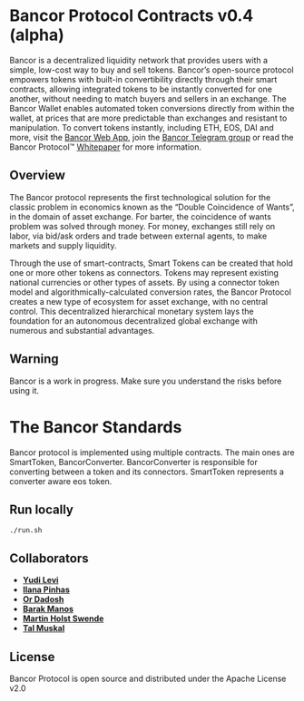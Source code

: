 ﻿# Bancor Protocol Contracts v0.4 (alpha)

Bancor is a decentralized liquidity network that provides users with a simple, low-cost way to buy and sell tokens. Bancor’s open-source protocol empowers tokens with built-in convertibility directly through their smart contracts, allowing integrated tokens to be instantly converted for one another, without needing to match buyers and sellers in an exchange. The Bancor Wallet enables automated token conversions directly from within the wallet, at prices that are more predictable than exchanges and resistant to manipulation. To convert tokens instantly, including ETH, EOS, DAI and more, visit the [Bancor Web App](https://www.bancor.network/communities/5a780b3a287443a5cdea2477?utm_source=social&utm_medium=github&utm_content=readme), join the [Bancor Telegram group](https://t.me/bancor) or read the Bancor Protocol™ [Whitepaper](https://www.bancor.network/whitepaper) for more information.

## Overview
The Bancor protocol represents the first technological solution for the classic problem in economics known as the “Double Coincidence of Wants”, in the domain of asset exchange. For barter, the coincidence of wants problem was solved through money. For money, exchanges still rely on labor, via bid/ask orders and trade between external agents, to make markets and supply liquidity. 

Through the use of smart-contracts, Smart Tokens can be created that hold one or more other tokens as connectors. Tokens may represent existing national currencies or other types of assets. By using a connector token model and algorithmically-calculated conversion rates, the Bancor Protocol creates a new type of ecosystem for asset exchange, with no central control. This decentralized hierarchical monetary system lays the foundation for an autonomous decentralized global exchange with numerous and substantial advantages.

## Warning

Bancor is a work in progress. Make sure you understand the risks before using it.

# The Bancor Standards

Bancor protocol is implemented using multiple contracts. The main ones are SmartToken, BancorConverter.
BancorConverter is responsible for converting between a token and its connectors.
SmartToken represents a converter aware eos token.

## Run locally
```
./run.sh
```


## Collaborators

* **[Yudi Levi](https://github.com/yudilevi)**
* **[Ilana Pinhas](https://github.com/ilanapi)**
* **[Or Dadosh](https://github.com/ordd)**
* **[Barak Manos](https://github.com/barakman)**
* **[Martin Holst Swende](https://github.com/holiman)**
* **[Tal Muskal](https://github.com/tmuskal)**



## License

Bancor Protocol is open source and distributed under the Apache License v2.0
